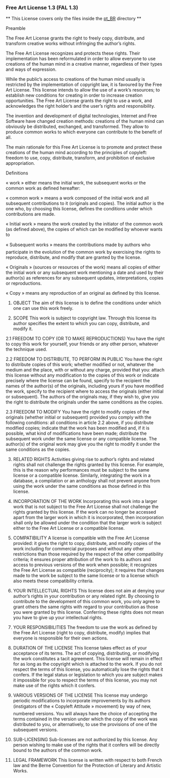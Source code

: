 ### Free Art License 1.3 (FAL 1.3)

** This License covers only the files inside the [pt_BR](https://github.com/gladonias/shiro_stickers/tree/main/pt_BR) directory **

Preamble

The Free Art License grants the right to freely copy, distribute, and transform creative works without infringing the author’s rights.

The Free Art License recognizes and protects these rights. Their implementation has been reformulated in order to allow everyone to use creations of the human mind in a creative manner, regardless of their types and ways of expression.

While the public’s access to creations of the human mind usually is restricted by the implementation of copyright law, it is favoured by the Free Art License. This license intends to allow the use of a work’s resources; to establish new conditions for creating in order to increase creation opportunities. The Free Art License grants the right to use a work, and acknowledges the right holder’s and the user’s rights and responsibility.

The invention and development of digital technologies, Internet and Free Software have changed creation methods: creations of the human mind can obviously be distributed, exchanged, and transformed. They allow to produce common works to which everyone can contribute to the benefit of all.

The main rationale for this Free Art License is to promote and protect these creations of the human mind according to the principles of copyleft: freedom to use, copy, distribute, transform, and prohibition of exclusive appropriation.

Definitions

« work » either means the initial work, the subsequent works or the common work as defined hereafter:

« common work » means a work composed of the initial work and all subsequent contributions to it (originals and copies). The initial author is the one who, by choosing this license, defines the conditions under which contributions are made.

« Initial work » means the work created by the initiator of the common work (as defined above), the copies of which can be modified by whoever wants to

« Subsequent works » means the contributions made by authors who participate in the evolution of the common work by exercising the rights to reproduce, distribute, and modify that are granted by the license.

« Originals » (sources or resources of the work) means all copies of either the initial work or any subsequent work mentioning a date and used by their author(s) as references for any subsequent updates, interpretations, copies or reproductions.

« Copy » means any reproduction of an original as defined by this license.

1. OBJECT
The aim of this license is to define the conditions under which one can use this work freely.

2. SCOPE
This work is subject to copyright law. Through this license its author specifies the extent to which you can copy, distribute, and modify it.

2.1 FREEDOM TO COPY (OR TO MAKE REPRODUCTIONS)
You have the right to copy this work for yourself, your friends or any other person, whatever the technique used.

2.2 FREEDOM TO DISTRIBUTE, TO PERFORM IN PUBLIC
You have the right to distribute copies of this work; whether modified or not, whatever the medium and the place, with or without any charge, provided that you:
attach this license without any modification to the copies of this work or indicate precisely where the license can be found,
specify to the recipient the names of the author(s) of the originals, including yours if you have modified the work,
specify to the recipient where to access the originals (either initial or subsequent).
The authors of the originals may, if they wish to, give you the right to distribute the originals under the same conditions as the copies.

2.3 FREEDOM TO MODIFY
You have the right to modify copies of the originals (whether initial or subsequent) provided you comply with the following conditions:
all conditions in article 2.2 above, if you distribute modified copies;
indicate that the work has been modified and, if it is possible, what kind of modifications have been made;
distribute the subsequent work under the same license or any compatible license.
The author(s) of the original work may give you the right to modify it under the same conditions as the copies.

3. RELATED RIGHTS
Activities giving rise to author’s rights and related rights shall not challenge the rights granted by this license.
For example, this is the reason why performances must be subject to the same license or a compatible license. Similarly, integrating the work in a database, a compilation or an anthology shall not prevent anyone from using the work under the same conditions as those defined in this license.

4. INCORPORATION OF THE WORK
Incorporating this work into a larger work that is not subject to the Free Art License shall not challenge the rights granted by this license.
If the work can no longer be accessed apart from the larger work in which it is incorporated, then incorporation shall only be allowed under the condition that the larger work is subject either to the Free Art License or a compatible license.

5. COMPATIBILITY
A license is compatible with the Free Art License provided:
it gives the right to copy, distribute, and modify copies of the work including for commercial purposes and without any other restrictions than those required by the respect of the other compatibility criteria;
it ensures proper attribution of the work to its authors and access to previous versions of the work when possible;
it recognizes the Free Art License as compatible (reciprocity);
it requires that changes made to the work be subject to the same license or to a license which also meets these compatibility criteria.

6. YOUR INTELLECTUAL RIGHTS
This license does not aim at denying your author’s rights in your contribution or any related right. By choosing to contribute to the development of this common work, you only agree to grant others the same rights with regard to your contribution as those you were granted by this license. Conferring these rights does not mean you have to give up your intellectual rights.

7. YOUR RESPONSIBILITIES
The freedom to use the work as defined by the Free Art License (right to copy, distribute, modify) implies that everyone is responsible for their own actions.

8. DURATION OF THE LICENSE
This license takes effect as of your acceptance of its terms. The act of copying, distributing, or modifying the work constitutes a tacit agreement. This license will remain in effect for as long as the copyright which is attached to the work. If you do not respect the terms of this license, you automatically lose the rights that it confers.
If the legal status or legislation to which you are subject makes it impossible for you to respect the terms of this license, you may not make use of the rights which it confers.

9. VARIOUS VERSIONS OF THE LICENSE
This license may undergo periodic modifications to incorporate improvements by its authors (instigators of the « Copyleft Attitude » movement) by way of new, numbered versions.
You will always have the choice of accepting the terms contained in the version under which the copy of the work was distributed to you, or alternatively, to use the provisions of one of the subsequent versions.

10. SUB-LICENSING
Sub-licenses are not authorized by this license. Any person wishing to make use of the rights that it confers will be directly bound to the authors of the common work.

11. LEGAL FRAMEWORK
This license is written with respect to both French law and the Berne Convention for the Protection of Literary and Artistic Works.